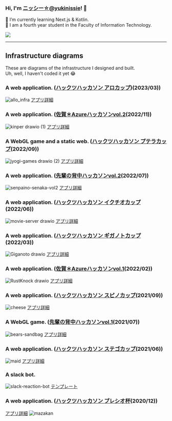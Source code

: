 ### Hi, I'm [ニッシー☆@yukinissie](https://twitter.com/yukinissie)! 👋

🌱 I’m currently learning Next.js & Kotlin.<br>
🏫 I am a fourth year student in the Faculty of Information Technology.

<a href="https://github.com/anuraghazra/github-readme-stats" style="display:block">
  <img src="https://github-readme-stats.vercel.app/api?username=yukinissie&count_private=true&show_icons=true&theme=chartreuse-dark" />
</a>
<!--
<a href="https://github.com/anuraghazra/github-readme-stats" style="display:block">
  <img align="left" src="https://github-readme-stats.vercel.app/api/top-langs/?username=yukinissie&theme=chartreuse-dark&langs_count=4&hide=php" />
</a>
-->

<hr>

## Infrastructure diagrams

These are diagrams of the infrastructure I designed and built.<br>
Uh, well, I haven't coded it yet 😂

### A web application. ([ハックツハッカソン アロカップ](https://hackz-community.doorkeeper.jp/events/149799))(2023/03))
![allo_infra](https://github.com/yukinissie/yukinissie/assets/38881185/458367d8-2e06-44cd-ab05-bb67268e9619)
[アプリ詳細](https://topaz.dev/projects/3cb8f7e2be54f7083f99)

### A web application. ([佐賀＊Azureハッカソンvol.2](https://hackz-community.doorkeeper.jp/events/143527)(2022/11))
![kinper drawio (1)](https://user-images.githubusercontent.com/38881185/204067118-57d4b204-03bf-4398-907f-a0780f06cb21.png)
[アプリ詳細](https://topaz.dev/projects/db51349da8a77c796113)

### A WebGL game and a static web. ([ハックツハッカソン プテラカップ](https://hackz-community.doorkeeper.jp/events/139666)(2022/09))
![jyogi-games drawio (2)](https://user-images.githubusercontent.com/38881185/192003799-06f9ba1d-a20a-48c7-b0f8-e6625bb1dc88.png)
[アプリ詳細](https://topaz.dev/projects/0bdca801952a9a59bba7)

### A web application. ([先輩の背中ハッカソンvol.2](https://hackz-community.doorkeeper.jp/events/138442)(2022/07))
![senpaino-senaka-vol2](https://user-images.githubusercontent.com/38881185/192004699-1a9a4810-8a2f-48e5-8e4c-d7866df41c3c.png)
[アプリ詳細](https://topaz.dev/projects/8a75f0f1a40778afe31a)

### A web application. ([ハックツハッカソン イクチオカップ](https://hackz-community.doorkeeper.jp/events/135344)(2022/06))
![movie-server drawio](https://user-images.githubusercontent.com/38881185/192002846-0ce654d2-2efb-4659-b421-1879b82fd393.png)
[アプリ詳細](https://topaz.dev/projects/50a804868af6407eb504)

### A web application. ([ハックツハッカソン ギガノトカップ](https://cup.hackz.team/giganoto/)(2022/03))
![Giganoto drawio](https://user-images.githubusercontent.com/38881185/191999188-7949fc7c-c943-44e6-9b0d-27db90e827a8.png)
[アプリ詳細](https://topaz.dev/projects/4f42624a1a4028f63363)

### A web application. ([佐賀＊Azureハッカソンvol.1](https://hackz.team/news/2NI9kKjmcoVfALGaw2luVR)(2022/02))
![RustKnock drawio](https://user-images.githubusercontent.com/38881185/192002120-0d074277-69f7-4341-83ae-df2528379b63.png)
[アプリ詳細](https://topaz.dev/projects/0d7368a458c22aab0b6f)

### A web application. ([ハックツハッカソン スピノカップ](https://cup.hackz.team/spino/)(2021/09))
![cheese](https://user-images.githubusercontent.com/38881185/137230199-98ddb642-27a0-4423-851b-14c56710a49b.png)
[アプリ詳細](https://topaz.dev/projects/dd936bbcc01a5be88082)

### A WebGL game. ([先輩の背中ハッカソンvol.1](https://hackz.connpass.com/event/217791/)(2021/07))
![bears-sandbag](https://user-images.githubusercontent.com/38881185/137230240-ba24c81c-2f17-4509-a230-6c5c0fd9a3ec.png)
[アプリ詳細](https://topaz.dev/projects/207c286d525ad968e969)

### A web application. ([ハックツハッカソン ステゴカップ](https://cup.hackz.team/stego/)(2021/06))
![maid](https://user-images.githubusercontent.com/38881185/137230243-ad319f1b-9728-4347-8fb9-651c23bd2801.png)
[アプリ詳細](https://topaz.dev/projects/83e136f000385d10c09f)

### A slack bot.
![slack-reaction-bot](https://user-images.githubusercontent.com/38881185/137230248-223335fc-4087-48af-94ff-9436aefb0f4a.png)
[テンプレート](https://github.com/yukinissie/slack-bot-template)

### A web application. ([ハックツハッカソン プレシオ杯](https://plesio.hackz.team/)(2020/12))
[アプリ詳細](https://topaz.dev/projects/c18n85223akg00aug5mg)
![mazakan](https://user-images.githubusercontent.com/38881185/137230252-1ea6d34e-fe22-4034-b517-ae9a7bd53bcc.png)

